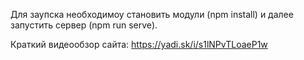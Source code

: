 Для заупска необходимоу становить модули (npm install) и далее запустить сервер (npm run serve).

Краткий видеообзор сайта: https://yadi.sk/i/s1lNPvTLoaeP1w
